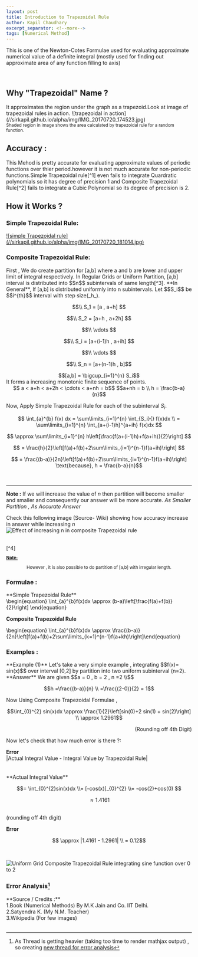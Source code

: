 ```yaml
---
layout: post
title: Introduction to Trapezoidal Rule
author: Kapil Chaudhary
excerpt_separator: <!--more-->
tags: [Numerical Method]
---
```

<p class="lead">This is one of the Newton-Cotes Formulae used for evaluating approximate numerical value of a definite integral (mostly used for finding out approximate area of any function filling to axis)  </p> <br />
<!--more-->
<div class="hr"></div>
<h2>Why "Trapezoidal" Name ?</h2>
It approximates the region under the graph as a trapezoid.Look at image of  trapezoidal rules in action.
![trapezoidal in action](//sirkapil.github.io/alpha/img/IMG_20170720_174523.jpg)
<br /><small>Shaded region in image shows the area calculated by trapezoidal rule for a random function.  </small>
<div class="divider"></div>
<h2>Accuracy : </h2>
This Mehod is pretty accurate for evaluating approximate values of periodic functions over thier period.however it is not much accurate for non-periodic functions.Simple Trapezoidal rule[^1] even fails to integrate Quardratic polynomials so it has degree of precision 1 and  Composite Trapezoidal Rule[^2] fails to integrate a Cubic Polynomial so its degree of precision is 2.
<div class="divider"></div>
<h2> How it Works ? </h2>
<h3>Simple Trapezoidal Rule:</h3>
<a href="//sirkapil.github.io/alpha/img/IMG_20170720_181014.jpg" data-lightbox="simple-trapezoidal" data-title="in action">
![simple Trapezoidal rule](//sirkapil.github.io/alpha/img/IMG_20170720_181014.jpg)
</a>
<h3> Composite Trapezoidal Rule:</h3>
First , We do create partition for [a,b] where a and b are lower and upper limit of integral respectively.
In Regular Grids or Uniform Partition, [a,b] interval is distributed into $$n$$ subintervals of same length[^3].
**In General**, If [a,b] is distributed uniformly into n subintervals. Let $$S_i$$ be $$i^{th}$$ interval with step size(_h_).<br />

$$\\ S_1 = [a , a+h] $$ 

$$\\ S_2 = [a+h , a+2h] $$
 
$$\\ \vdots $$ 

$$\\ S_i = [a+(i-1)h , a+ih] $$

$$\\ \vdots $$ 

$$\\ S_n = [a+(n-1)h , b]$$ 

<center>
$$[a,b] = \bigcup_{i=1}^{n} S_i$$
</center>
It forms a increasing monotonic finite sequence of points.
<center>
$$ a < a+h < a+2h < \cdots < a+nh = b$$
$$a+nh = b \\ h = \frac{b-a}{n}$$</center>

Now, Apply Simple Trapezoidal Rule for each of the subinterval $S_i$.

$$
\int_{a}^{b} f(x) dx = \sum\limits_{i=1}^{n} \int_{S_i}{} f(x)dx 
\\
= \sum\limits_{i=1}^{n} \int_{a+(i-1)h}^{a+ih} f(x)dx $$ 

$$ \approx \sum\limits_{i=1}^{n} h\left[\frac{f(a+(i-1)h)+f(a+ih)}{2}\right] $$ 

$$ = \frac{h}{2}\left[f(a)+f(b)+2\sum\limits_{i=1}^{n-1}f(a+ih)\right] $$ 

$$ = \frac{(b-a)}{2n}\left[f(a)+f(b)+2\sum\limits_{i=1}^{n-1}f(a+ih)\right] \text{because}, h = \frac{b-a}{n}$$

<br />
<hr />
<div class="box2">
<b>Note :</b> If we will increase the value of <i>n</i> then partition will  become smaller and smaller and consequently our answer will be more accurate.
<i>As Smaller Partition , As Accurate Answer</i></div>

Check this following image
(Source- Wiki) showing how accuracy increase in answer while increasing _n_
![Effect of increasing n in composite Trapezoidal rule](//sirkapil.github.io/alpha/img/trapezium2.gif)

<br />
[^4]
<div class="box1">
<small><b><p><u>Note:</u></p></b><center>
<p>However , it is also possible to do partition of [a,b] with irregular length.</p></center>
</small>
</div>

<div class="divider"></div>

<h3>Formulae :</h3>
**Simple Trapezoidal Rule**
<br />
\begin{equation}
\int_{a}^{b}f(x)dx \approx (b-a)\left[\frac{f(a)+f(b)}{2}\right]
\end{equation}

**Composite Trapezoidal Rule**

\begin{equation} \int_{a}^{b}f(x)dx \approx \frac{(b-a)}{2n}\left[f(a)+f(b)+2\sum\limits_{k=1}^{n-1}f(a+kh)\right]\end{equation}

<div class="divider"></div>
<h3>Examples :</h3>
**Example (1)**
Let's take a very simple example , integrating $$f(x)= sin(x)$$ over interval [0,2] by partition into two uniform subinterval (n=2). <br />
**Answer**
We are given 
$$a = 0 , b = 2 , n =2 \\$$

$$h =\frac{(b-a)}{n} \\ =\frac{(2-0)}{2} = 1$$

Now Using Composite Trapezoidal Formulae ,

$$\int_{0}^{2} sin(x)dx \approx \frac{1}{2}\left[sin(0)+2 sin(1) + sin(2)\right] \\ \approx 1.2961$$

<p align="right"> (Rounding off 4th Digit)
</p>

Now let's check that how much error is there ?: <br />
<div class="box2">
<b>Error</b> <br /> |Actual Integral Value - Integral Value by Trapezoidal Rule|</div>
<br /><br />
**Actual Integral Value** 

$$= \int_{0}^{2}sin(x)dx \\= [-cos(x)]_{0}^{2} \\= -cos(2)+cos(0) $$ 

$$ \approx 1.4161$$

<br />(rounding off 4th digit)<br />

**Error** 

$$ \approx |1.4161 - 1.2961| \\ = 0.12$$

<br />

![Uniform Grid Composite Trapezoidal Rule integrating sine function over 0 to 2](//sirkapil.github.io/alpha/img/IMG_20170720_180952.jpg)
<div class="divider"></div>

### Error Analysis[^5]



<div class="divider"></div>
**Source / Credits :** <br />
1.Book (Numerical Methods) By M.K Jain and Co. IIT Delhi.<br />
2.Satyendra K. (My N.M. Teacher)<br />
3.Wikipedia (For few images)<br /><br />




[^1]: Simple Trapezoidal Rule is just a special case of composite Trapezoidal Rule with (n=1), i.e. in simple trapezoidal rule , we don't partition the interval [a,b] into further subintervals.
[^2]: Composite Trapezoidal Rule is much accurate than Simple Trapezoidal Rule.
[^3]: that same length is named as _Step Size_ , denoted by _h_ and is always a positive number.
[^4]: Link to Article [Trapezoidal Rule with non-uniform step size](/non-uniform-step-size-trapezoidal-rule)
[^5]: As Thread is getting heavier (taking too time to render mathjax output) , so creating [new thread for error analysis](/error-analysis-trapezoidal)


